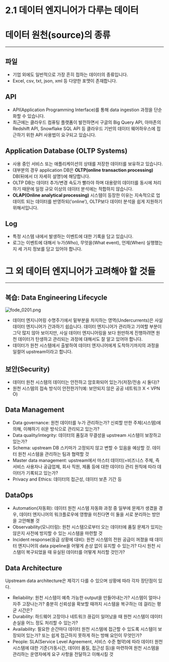 # 2.1 데이터 엔지니어가 다루는 데이터

# 데이터 원천(source)의 종류

---

## 파일

- 기업 외에도 일반적으로 가장 흔히 접하는 데이터의 종류입니다.
- Excel, csv, txt, json, xml 등 다양한 포맷이 존재합니다.

## API

- API(Application Programming Interface)를 통해 data ingestion 과정을 단순화할 수 있습니다.
- 최근에는 클라우드 컴퓨팅 플랫폼이 발전하면서 구글의 Big Query API, 아마존의 Redshift API, Snowflake SQL API 등 클라우드 기반의 데이터 웨어하우스에 접근하기 위한 API 사용법이 요구되고 있습니다.

## Application Database (OLTP Systems)

- 사용 중인 서비스 또는 애플리케이션의 상태를 저장한 데이터를 보유하고 있습니다.
- 대부분의 경우 application DB은 **OLTP(online transaction processing)** DB(뒤에서 더 자세히 설명!)에 해당합니다.
- OLTP DB는 데이터 추가/변경 속도가 빨라야 하며 대용량의 데이터를 동시에 처리하기 때문에 일정 규모 이상의 데이터 분석에는 적합하지 않습니다.
- **OLAP(Online analytical processing)** 시스템이 등장한 이유는 지속적으로 업데이트 되는 데이터를 반영하되(’online’), OLTP보다 데이터 분석을 쉽게 지원하기 위해서입니다.

## Log

- 특정 시스템 내에서 발생하는 이벤트에 대한 기록을 담고 있습니다.
- 로그는 이벤트에 대해서 누가(Who), 무엇을(What event), 언제(When) 실행했는지 세 가지 정보를 담고 있어야 합니다.

# 그  외 데이터 엔지니어가 고려해야 할 것들

---

## 복습: Data Engineering Lifecycle

![fode_0201.png](2%201%20%E1%84%83%E1%85%A6%E1%84%8B%E1%85%B5%E1%84%90%E1%85%A5%20%E1%84%8B%E1%85%A6%E1%86%AB%E1%84%8C%E1%85%B5%E1%84%82%E1%85%B5%E1%84%8B%E1%85%A5%E1%84%80%E1%85%A1%20%E1%84%83%E1%85%A1%E1%84%85%E1%85%AE%E1%84%82%E1%85%B3%E1%86%AB%20%E1%84%83%E1%85%A6%E1%84%8B%E1%85%B5%E1%84%90%E1%85%A5%2017a164cfded24edf8d4fb53643d3a668/fode_0201.png)

- 데이터 엔지니어링 수명주기에서 밑부분을 차지하는 영역(Undercurrents)은 사실 데이터 엔지니어가 간과하기 쉽습니다. 데이터 엔지니어가 관리하고 기여할 부분이 그닥 많지 않아 보이지만, 사실 데이터 엔지니어링을 보다 원만하게 진행하려면 원천 데이터가 탄생하고 관리되는 과정에 대해서도 잘 알고 있어야 합니다.
- 데이터가 원천 시스템에서 출발하여 데이터 엔지니어에게 도착하기까지의 과정을 일컬어 upstream이라고 합니다.

## 보안(Security)

- 데이터 원천 시스템의 데이터는 안전하고 암호화되어 있는가(저장/전송 시 둘다)?
- 원천 시스템의 접속 방식이 안전한가?(예: 보안되지 않은 공공 네트워크 X < VPN O)

## Data Management

- Data governance: 원천 데이터를 누가 관리하는가? 신뢰할 만한 주체(시스템)에 의해, 이해하기 쉬운 방식으로 관리되고 있는가?
- Data quality/integrity: 데이터의 품질과 무결성을 upstream 시스템이 보장하고 있는가?
- Schema: upstream DB 스키마가 고정되지 않고 변할 수 있음을 예상할 것. 데이터 원천 시스템을 관리하는 팀과 협력할 것
- Master data management: upstream에서 마스터 데이터(=비즈니스 주체, 즉 서비스 사용자나 공급업체, 회사 직원, 제품 등에 대한 데이터) 관리 원칙에 따라 데이터가 기록되고 있는가?
- Privacy and Ethics: 데이터의 접근성, 데이터 보존 기간 등

## DataOps

- Automation(자동화): 데이터 원천 시스템 자동화 과정 중 일부에 문제가 생겼을 경우, 데이터 엔지니어의 워크플로우에 영향을 미친다면 이 둘을 서로 분리하는 방안을 고안해볼 것
- Observability(모니터링): 원천 시스템으로부터 오는 데이터에 품질 문제가 있지는 않은지 사전에 방지할 수 있는 시스템을 마련할 것
- Incident response(응급 상황에 대비): 원천 시스템의 전원 공급이 꺼졌을 때 데이터 엔지니어의 data pipeline을 어떻게 손상 없이 유지할 수 있는가? 다시 원천 시스템이 복구되었을 때 유실된 데이터를 어떻게 처리할 것인가?

## Data Architecture

Upstream data architecture은 제각기 다를 수 있으며 상황에 따라 각자 장단점이 있다. 

- Reliability: 원천 시스템이 예측 가능한 output을 만들어내는가? 시스템이 얼마나 자주 고장나는가? 충분히 신뢰성을 확보할 때까지 시스템을 복구하는 데 걸리는 평균 시간은?
- Durability: 하드웨어 고장이나 네트워크 끊김이 일어났을 때 원천 시스템이 데이터 손실을 어느 정도 처리할 수 있는가?
- Availability: 필요한 순간마다 데이터 원천 시스템에 접근할 수 있도록 시스템이 보장되어 있는가? 또는 쉽게 접근하지 못하게 하는 방해 요인이 무엇인가?
- People: SLA(Service Level Agreement, 서비스 수준 협약)에 따라 데이터 원천 시스템에 대한 기준(가동시간, 데이터 품질, 접근성 등)을 마련하여 원천 시스템을 관리하는 운영자에게 요구 사항을 전달하고 이해시킬 것